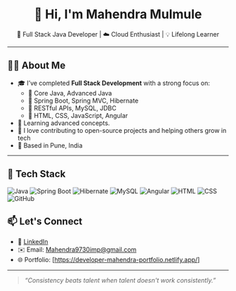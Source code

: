 <h1 align="center">👋 Hi, I'm Mahendra Mulmule</h1>

<p align="center">
🚀 Full Stack Java Developer | ☁️ Cloud Enthusiast | 💡 Lifelong Learner  
</p>

---

## 👨‍💻 About Me

- 🎓 I’ve completed **Full Stack Development** with a strong focus on:
  - 🔹 Core Java, Advanced Java
  - 🔹 Spring Boot, Spring MVC, Hibernate
  - 🔹 RESTful APIs, MySQL, JDBC
  - 🔹 HTML, CSS, JavaScript, Angular
- 🌱 Learning advanced concepts.
- 💬 I love contributing to open-source projects and helping others grow in tech
- 📍 Based in Pune, India

---

## 🔧 Tech Stack

![Java](https://img.shields.io/badge/Java-ED8B00?style=for-the-badge&logo=java&logoColor=white)
![Spring Boot](https://img.shields.io/badge/Spring_Boot-6DB33F?style=for-the-badge&logo=spring-boot&logoColor=white)
![Hibernate](https://img.shields.io/badge/Hibernate-59666C?style=for-the-badge&logo=hibernate&logoColor=white)
![MySQL](https://img.shields.io/badge/MySQL-4479A1?style=for-the-badge&logo=mysql&logoColor=white)
![Angular](https://img.shields.io/badge/Angular-DD0031?style=for-the-badge&logo=angular&logoColor=white)
![HTML](https://img.shields.io/badge/HTML-E34F26?style=for-the-badge&logo=html5&logoColor=white)
![CSS](https://img.shields.io/badge/CSS-1572B6?style=for-the-badge&logo=css3&logoColor=white)
![GitHub](https://img.shields.io/badge/GitHub-181717?style=for-the-badge&logo=github&logoColor=white)



## 📫 Let's Connect

- 💼 [LinkedIn](https://www.linkedin.com/in/mahendra-mulmule/)  
- ✉️ Email: Mahendra9730imp@gmail.com
- 🌐 Portfolio: [https://developer-mahendra-portfolio.netlify.app/]

---

> *“Consistency beats talent when talent doesn't work consistently.”*

